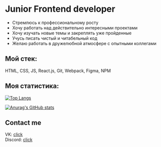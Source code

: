 # Junior Frontend developer
- Стремлюсь к профессиональному росту
- Хочу работать над действительно интересными проектами
- Хочу изучать новые темы и закреплять уже пройденные
- Учусь писать чистый и читабельный код
- Желаю работать в дружелюбной атмосфере с опытными коллегами

## Мой стек:
 HTML, CSS, JS, React.js, Git, Webpack, Figma, NPM

## Моя статистика:
[![Top Langs](https://github-readme-stats.vercel.app/api/top-langs/?username=p1d3c&layout=compact)](https://github.com/anuraghazra/github-readme-stats)

[![Anurag's GitHub stats](https://github-readme-stats.vercel.app/api?username=p1d3c)](https://github.com/anuraghazra/github-readme-stats)

## Contact me
  VK: [click](https://vk.com/p1d3c)  
  Discord: [click](https://discordapp.com/users/281430043702329344/)  
